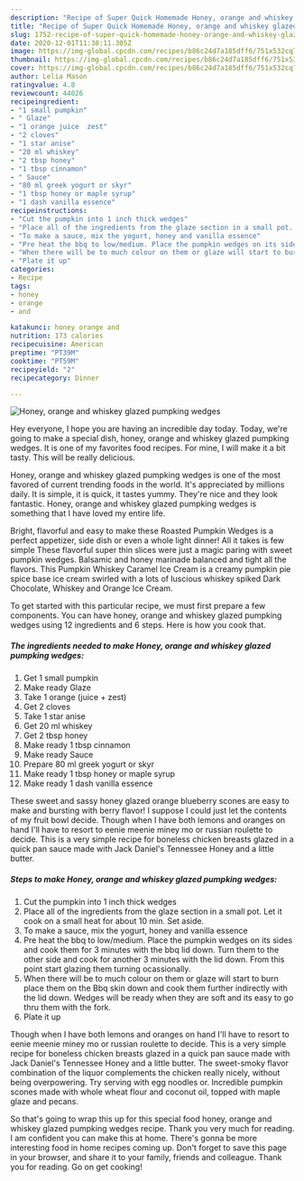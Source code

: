 ```yaml
---
description: "Recipe of Super Quick Homemade Honey, orange and whiskey glazed pumpking wedges"
title: "Recipe of Super Quick Homemade Honey, orange and whiskey glazed pumpking wedges"
slug: 1752-recipe-of-super-quick-homemade-honey-orange-and-whiskey-glazed-pumpking-wedges
date: 2020-12-01T11:38:11.305Z
image: https://img-global.cpcdn.com/recipes/b86c24d7a185dff6/751x532cq70/honey-orange-and-whiskey-glazed-pumpking-wedges-recipe-main-photo.jpg
thumbnail: https://img-global.cpcdn.com/recipes/b86c24d7a185dff6/751x532cq70/honey-orange-and-whiskey-glazed-pumpking-wedges-recipe-main-photo.jpg
cover: https://img-global.cpcdn.com/recipes/b86c24d7a185dff6/751x532cq70/honey-orange-and-whiskey-glazed-pumpking-wedges-recipe-main-photo.jpg
author: Lelia Mason
ratingvalue: 4.8
reviewcount: 44026
recipeingredient:
- "1 small pumpkin"
- " Glaze"
- "1 orange juice  zest"
- "2 cloves"
- "1 star anise"
- "20 ml whiskey"
- "2 tbsp honey"
- "1 tbsp cinnamon"
- " Sauce"
- "80 ml greek yogurt or skyr"
- "1 tbsp honey or maple syrup"
- "1 dash vanilla essence"
recipeinstructions:
- "Cut the pumpkin into 1 inch thick wedges"
- "Place all of the ingredients from the glaze section in a small pot. Let it cook on a small heat for about 10 min. Set aside."
- "To make a sauce, mix the yogurt, honey and vanilla essence"
- "Pre heat the bbq to low/medium. Place the pumpkin wedges on its sides and cook them for 3 minutes with the bbq lid down. Turn them to the other side and cook for another 3 minutes with the lid down. From this point start glazing them turning ocassionally."
- "When there will be to much colour on them or glaze will start to burn place them on the Bbq skin down and cook them further indirectly with the lid down. Wedges will be ready when they are soft and its easy to go thru them with the fork."
- "Plate it up"
categories:
- Recipe
tags:
- honey
- orange
- and

katakunci: honey orange and 
nutrition: 173 calories
recipecuisine: American
preptime: "PT39M"
cooktime: "PT59M"
recipeyield: "2"
recipecategory: Dinner

---
```



![Honey, orange and whiskey glazed pumpking wedges](https://img-global.cpcdn.com/recipes/b86c24d7a185dff6/751x532cq70/honey-orange-and-whiskey-glazed-pumpking-wedges-recipe-main-photo.jpg)

Hey everyone, I hope you are having an incredible day today. Today, we're going to make a special dish, honey, orange and whiskey glazed pumpking wedges. It is one of my favorites food recipes. For mine, I will make it a bit tasty. This will be really delicious.

Honey, orange and whiskey glazed pumpking wedges is one of the most favored of current trending foods in the world. It's appreciated by millions daily. It is simple, it is quick, it tastes yummy. They're nice and they look fantastic. Honey, orange and whiskey glazed pumpking wedges is something that I have loved my entire life.

Bright, flavorful and easy to make these Roasted Pumpkin Wedges is a perfect appetizer, side dish or even a whole light dinner! All it takes is few simple These flavorful super thin slices were just a magic paring with sweet pumpkin wedges. Balsamic and honey marinade balanced and tight all the flavors. This Pumpkin Whiskey Caramel Ice Cream is a creamy pumpkin pie spice base ice cream swirled with a lots of luscious whiskey spiked Dark Chocolate, Whiskey and Orange Ice Cream.


To get started with this particular recipe, we must first prepare a few components. You can have honey, orange and whiskey glazed pumpking wedges using 12 ingredients and 6 steps. Here is how you cook that.

<!--inarticleads1-->

##### The ingredients needed to make Honey, orange and whiskey glazed pumpking wedges:

1. Get 1 small pumpkin
1. Make ready  Glaze
1. Take 1 orange (juice + zest)
1. Get 2 cloves
1. Take 1 star anise
1. Get 20 ml whiskey
1. Get 2 tbsp honey
1. Make ready 1 tbsp cinnamon
1. Make ready  Sauce
1. Prepare 80 ml greek yogurt or skyr
1. Make ready 1 tbsp honey or maple syrup
1. Make ready 1 dash vanilla essence


These sweet and sassy honey glazed orange blueberry scones are easy to make and bursting with berry flavor! I suppose I could just let the contents of my fruit bowl decide. Though when I have both lemons and oranges on hand I&#39;ll have to resort to eenie meenie miney mo or russian roulette to decide. This is a very simple recipe for boneless chicken breasts glazed in a quick pan sauce made with Jack Daniel&#39;s Tennessee Honey and a little butter. 

<!--inarticleads2-->

##### Steps to make Honey, orange and whiskey glazed pumpking wedges:

1. Cut the pumpkin into 1 inch thick wedges
1. Place all of the ingredients from the glaze section in a small pot. Let it cook on a small heat for about 10 min. Set aside.
1. To make a sauce, mix the yogurt, honey and vanilla essence
1. Pre heat the bbq to low/medium. Place the pumpkin wedges on its sides and cook them for 3 minutes with the bbq lid down. Turn them to the other side and cook for another 3 minutes with the lid down. From this point start glazing them turning ocassionally.
1. When there will be to much colour on them or glaze will start to burn place them on the Bbq skin down and cook them further indirectly with the lid down. Wedges will be ready when they are soft and its easy to go thru them with the fork.
1. Plate it up


Though when I have both lemons and oranges on hand I&#39;ll have to resort to eenie meenie miney mo or russian roulette to decide. This is a very simple recipe for boneless chicken breasts glazed in a quick pan sauce made with Jack Daniel&#39;s Tennessee Honey and a little butter. The sweet-smoky flavor combination of the liquor complements the chicken really nicely, without being overpowering. Try serving with egg noodles or. Incredible pumpkin scones made with whole wheat flour and coconut oil, topped with maple glaze and pecans. 

So that's going to wrap this up for this special food honey, orange and whiskey glazed pumpking wedges recipe. Thank you very much for reading. I am confident you can make this at home. There's gonna be more interesting food in home recipes coming up. Don't forget to save this page in your browser, and share it to your family, friends and colleague. Thank you for reading. Go on get cooking!
